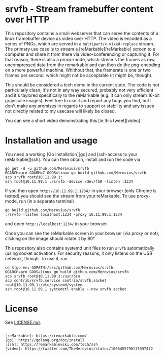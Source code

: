 # srvfb - Stream framebuffer content over HTTP

This repository contains a small webserver that can serve the contents of a
linux framebuffer device as video over HTTP. The video is encoded as a series
of PNGs, which are served in a `multipart/x-mixed-replace` stream. The primary
use case is to stream a [reMarkable][reMarkable] screen to a computer and share
it from there via video-conferencing or capturing it. For that reason, there is
also a proxy-mode, which streams the frames as raw, uncompressed data from the
remarkable and can then do the png-encoding on a more powerful machine.
Whithout that, the framerate is one or two frames per second, which might not
be acceptable (it might be, though).

This should be considered a tech demo in the current state. The code is not
particularly clean, it's not in any way secured, probably not very efficient
and it's taylored specifically to the reMarkable (e.g. it can only stream
16-bit grayscale images). Feel free to use it and report any bugs you find, but
I don't make any promises in regards to support or stability and any issues not
directly related to my usecase will likely be closed.

You can see a short video demonstrating this [in this tweet][video]

# Installation and usage

You need a working [Go installation][go] and [ssh-access to your reMarkable][ssh].
You can then obtain, install and run the code via

```
go get -d -u github.com/Merovius/srvfb
GOARCH=arm GOARM=7 GOOS=linux go build github.com/Merovius/srvfb
scp srvfb root@10.11.99.1:
ssh root@10.11.99.1 ./srvfb -device /dev/fb0 -listen :1234
```

If you then open `http://10.11.99.1:1234/` in your browser (only Chrome is
tested) you should see the stream from your reMarkable. To use proxy-mode, run
(in a separate terminal)

```
go build github.com/Merovius/srvfb
./srvfb -listen localhost:1234 -proxy 10.11.99.1:1234
```

and open `http://localhost:1234/` in your browser.

Once you can see the reMarkable screen in your browser (via proxy or not),
clicking on the image should rotate it by 90°.

This repository also contains systemd unit files to run `srvfb` automatically
(using socket activation). For security reasons, it only listens on the USB
network, though. To use it, run

```
cd $(go env GOPATH)/src/github.com/Merovius/srvfb
GOARCH=arm GOOS=linux go build github.com/Merovius/srvfb
scp srvfb root@10.11.99.1:/usr/bin
scp contrib/srvfb.service contrib/srvfb.socket root@10.11.99.1:/etc/systemd/system
ssh root@10.11.99.1 systemctl enable --now srvfb.socket
```

# License
See [LICENSE.md](LICENSE.md).

```

[reMarkable]: https://remarkable.com/
[go]: https://golang.org/doc/install
[ssh]: https://remarkablewiki.com/tech/ssh
[video]: https://twitter.com/TheMerovius/status/1066455790117097472
